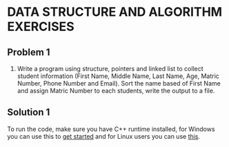 # DATA STRUCTURE AND ALGORITHM EXERCISES

## Problem 1
1. Write a program using structure, pointers and linked list to collect student information (First Name, Middle Name, Last Name, Age, Matric Number, Phone Number and Email). Sort the name based of First Name and assign Matric Number to each students, write the output to a file.

## Solution 1
To run the code, make sure you have C++ runtime installed, for Windows you can use this to [get started](https://stackoverflow.com/questions/11365850/run-c-in-command-prompt-windows) and for Linux users you can use [this](https://rupinderjeetkaur.wordpress.com/2014/06/20/run-a-cc-program-on-terminal-using-gcc-compiler/). 
